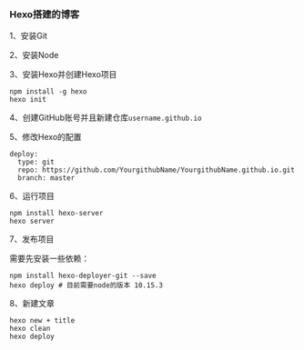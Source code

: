 ### Hexo搭建的博客

1、安装Git

2、安装Node

3、安装Hexo并创建Hexo项目

```shell
npm install -g hexo
hexo init
```

4、创建GitHub账号并且新建仓库`username.github.io`

5、修改Hexo的配置

```shell
deploy:
  type: git
  repo: https://github.com/YourgithubName/YourgithubName.github.io.git
  branch: master
```

6、运行项目

```shell
npm install hexo-server
hexo server
```

7、发布项目

需要先安装一些依赖：

```shell
npm install hexo-deployer-git --save
hexo deploy # 目前需要node的版本 10.15.3
```

8、新建文章

```shell
hexo new + title
hexo clean
hexo deploy
```
